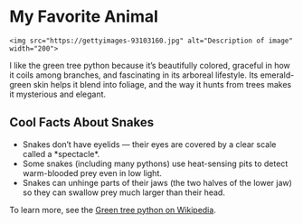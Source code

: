 <!DOCTYPE html>
<html lang="en">
<head>
  <meta charset="UTF-8" />
  <meta name="viewport" content="width=device-width, initial-scale=1.0" />
  <title>My Favorite Animal</title>
</head>
<body>
  <h1>My Favorite Animal</h1>

    <img src="https://gettyimages-93103160.jpg" alt="Description of image" width="200">

  <p>
    I like the green tree python because it’s beautifully colored, graceful in how it coils among branches, and fascinating in its arboreal lifestyle.  
    Its emerald-green skin helps it blend into foliage, and the way it hunts from trees makes it mysterious and elegant.
  </p>

  <h2>Cool Facts About Snakes</h2>
  <ul>
    <li>Snakes don’t have eyelids — their eyes are covered by a clear scale called a *spectacle*.</li>
    <li>Some snakes (including many pythons) use heat-sensing pits to detect warm-blooded prey even in low light.</li>
    <li>Snakes can unhinge parts of their jaws (the two halves of the lower jaw) so they can swallow prey much larger than their head.</li>
  </ul>

  <p>
    To learn more, see the <a href="https://en.wikipedia.org/wiki/Green_tree_python" target="_blank">Green tree python on Wikipedia</a>.  
  </p>
</body>
</html>
